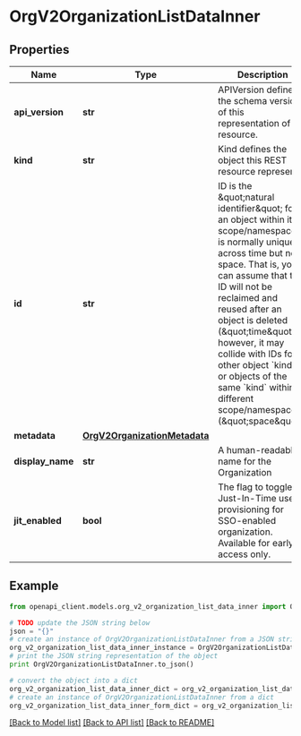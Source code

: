 # OrgV2OrganizationListDataInner


## Properties
Name | Type | Description | Notes
------------ | ------------- | ------------- | -------------
**api_version** | **str** | APIVersion defines the schema version of this representation of a resource. | [optional] [readonly] 
**kind** | **str** | Kind defines the object this REST resource represents. | [optional] [readonly] 
**id** | **str** | ID is the \&quot;natural identifier\&quot; for an object within its scope/namespace; it is normally unique across time but not space. That is, you can assume that the ID will not be reclaimed and reused after an object is deleted (\&quot;time\&quot;); however, it may collide with IDs for other object &#x60;kinds&#x60; or objects of the same &#x60;kind&#x60; within a different scope/namespace (\&quot;space\&quot;). | [readonly] 
**metadata** | [**OrgV2OrganizationMetadata**](OrgV2OrganizationMetadata.md) |  | 
**display_name** | **str** | A human-readable name for the Organization | [optional] 
**jit_enabled** | **bool** | The flag to toggle Just-In-Time user provisioning for SSO-enabled organization. Available for early access only. | [optional] 

## Example

```python
from openapi_client.models.org_v2_organization_list_data_inner import OrgV2OrganizationListDataInner

# TODO update the JSON string below
json = "{}"
# create an instance of OrgV2OrganizationListDataInner from a JSON string
org_v2_organization_list_data_inner_instance = OrgV2OrganizationListDataInner.from_json(json)
# print the JSON string representation of the object
print OrgV2OrganizationListDataInner.to_json()

# convert the object into a dict
org_v2_organization_list_data_inner_dict = org_v2_organization_list_data_inner_instance.to_dict()
# create an instance of OrgV2OrganizationListDataInner from a dict
org_v2_organization_list_data_inner_form_dict = org_v2_organization_list_data_inner.from_dict(org_v2_organization_list_data_inner_dict)
```
[[Back to Model list]](../ccloud/README.md#documentation-for-models) [[Back to API list]](../ccloud/README.md#documentation-for-api-endpoints) [[Back to README]](../ccloud/README.md)


